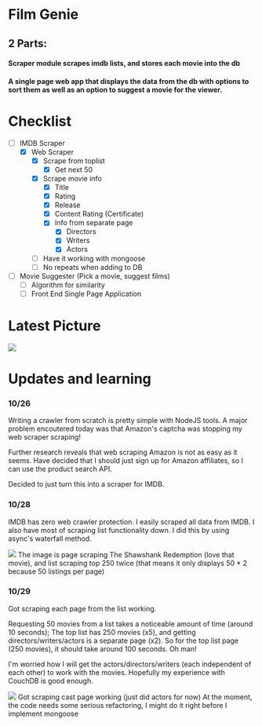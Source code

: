 # Film Genie
## 2 Parts:
#### Scraper module scrapes imdb lists, and stores each movie into the db
#### A single page web app that displays the data from the db with options to sort them as well as an option to suggest a movie for the viewer.

# Checklist
- [ ] IMDB Scraper
    - [x] Web Scraper
        - [x] Scrape from toplist
            - [x] Get next 50
        - [x] Scrape movie info
            - [x] Title
            - [x] Rating
            - [x] Release
            - [x] Content Rating (Certificate)
            - [x] Info from separate page
                - [x] Directors
                - [x] Writers
                - [x] Actors
        - [ ] Have it working with mongoose
        - [ ] No repeats when adding to DB
- [ ] Movie Suggester (Pick a movie, suggest films)
    - [ ] Algorithm for similarity
    - [ ] Front End Single Page Application

# Latest Picture
![](https://i.imgur.com/B29my5Q.png)

# Updates and learning
### 10/26
Writing a crawler from scratch is pretty simple with NodeJS tools.
A major problem encoutered today was that Amazon's captcha was stopping my web scraper scraping!

Further research reveals that web scraping Amazon is not as easy as it seems.
Have decided that I should just sign up for Amazon affiliates, so I can use the product search API.

Decided to just turn this into a scraper for IMDB.

### 10/28
IMDB has zero web crawler protection. I easily scraped all data from IMDB.
I also have most of scraping list functionality down. I did this by using async's waterfall method.

![](https://i.imgur.com/cMCeILV.png)
The image is page scraping The Shawshank Redemption (love that movie), and list scraping top 250 twice (that means it only displays 50 * 2 because 50 listings per page)

### 10/29
Got scraping each page from the list working.

Requesting 50 movies from a list takes a noticeable amount of time (around 10 seconds);
The top list has 250 movies (x5), and getting directors/writers/actors is a separate page (x2). 
So for the top list page (250 movies), it should take around 100 seconds. Oh man!

I'm worried how I will get the actors/directors/writers (each independent of each other) to work with the movies. Hopefully my experience with CouchDB is good enough.

![](https://i.imgur.com/B29my5Q.png)
Got scraping cast page working (just did actors for now)
At the moment, the code needs some serious refactoring, I might do it right before I implement mongoose
